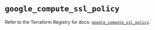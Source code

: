 # `google_compute_ssl_policy`

Refer to the Terraform Registry for docs: [`google_compute_ssl_policy`](https://registry.terraform.io/providers/hashicorp/google/6.33.0/docs/resources/compute_ssl_policy).
